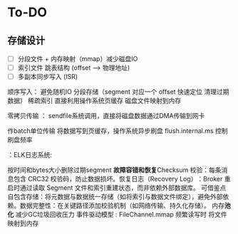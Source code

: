 # To-DO

## 存储设计

- [ ] 分段文件 + 内存映射（mmap）减少磁盘IO
- [ ] 索引文件 跳表结构  (offset --> 物理地址)
- [ ] 多副本同步写入 (ISR)

顺序写入： 避免随机IO
分段存储（segment 对应一个 offset 快速定位 清理过期数据） 稀疏索引
直接利用操作系统页缓存 磁盘文件映射到内存

零拷贝传输 ： sendfile系统调用，直接将磁盘数据通过DMA传输到网卡

作batch单位传输 将数据写到页缓存，操作系统异步刷盘 flush.internal.ms 控制刷盘频率

：ELK日志系统:

按时间和bytes大小删除过期segment
**故障容错和恢复**
​Checksum 校验：每条消息包含 CRC32 校验码，防止数据损坏。
​恢复日志（Recovery Log）​：Broker 重启时通过读取 Segment 文件和索引重建状态，而非依赖外部数据库。
​可借鉴点
​自包含存储：将元数据与数据统一存储（如将索引与数据文件绑定），避免外部依赖。
​数据完整性：在关键路径添加校验机制（如网络传输、持久化存储）。
内存**池化** 减少GC垃圾回收压力
事件驱动模型 :
FileChannel.mmap 频繁读写时 将文件映射到内存
